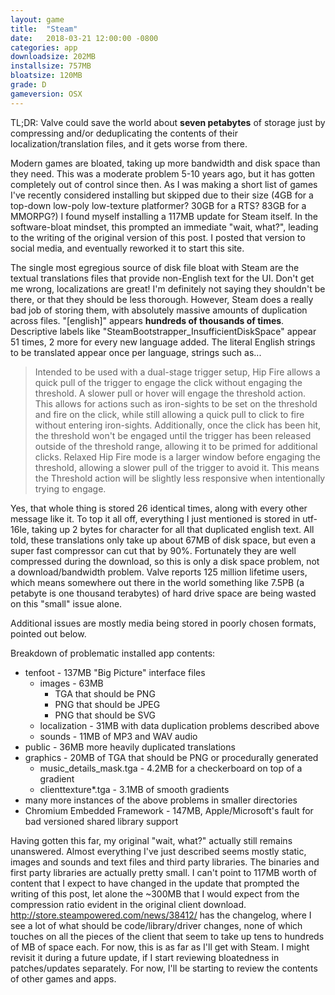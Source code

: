 ```yaml
---
layout: game
title:  "Steam"
date:   2018-03-21 12:00:00 -0800
categories: app
downloadsize: 202MB
installsize: 757MB
bloatsize: 120MB
grade: D
gameversion: OSX
---
```

TL;DR: Valve could save the world about **seven petabytes** of storage just by compressing and/or deduplicating the contents of their localization/translation files, and it gets worse from there.

Modern games are bloated, taking up more bandwidth and disk space than they need. This was a moderate problem 5-10 years ago, but it has gotten completely out of control since then. As I was making a short list of games I've recently considered installing but skipped due to their size (4GB for a top-down low-poly low-texture platformer? 30GB for a RTS? 83GB for a MMORPG?) I found myself installing a 117MB update for Steam itself. In the software-bloat mindset, this prompted an immediate "wait, what?", leading to the writing of the original version of this post. I posted that version to social media, and eventually reworked it to start this site.

The single most egregious source of disk file bloat with Steam are the textual translations files that provide non-English text for the UI. Don't get me wrong, localizations are great! I'm definitely not saying they shouldn't be there, or that they should be less thorough. However, Steam does a really bad job of storing them, with absolutely massive amounts of duplication across files. "[english]" appears **hundreds of thousands of times**. Descriptive labels like "SteamBootstrapper_InsufficientDiskSpace" appear 51 times, 2 more for every new language added. The literal English strings to be translated appear once per language, strings such as...
> Intended to be used with a dual-stage trigger setup, Hip Fire allows a quick pull of the trigger to engage the click without engaging the threshold.  A slower pull or hover will engage the threshold action.  This allows for actions such as iron-sights to be set on the threshold and fire on the click, while still allowing a quick pull to click to fire without entering iron-sights.  Additionally, once the click has been hit, the threshold won't be engaged until the trigger has been released outside of the threshold range, allowing it to be primed for additional clicks.  Relaxed Hip Fire mode is a larger window before engaging the threshold, allowing a slower pull of the trigger to avoid it.  This means the Threshold action will be slightly less responsive when intentionally trying to engage.

Yes, that whole thing is stored 26 identical times, along with every other message like it. To top it all off, everything I just mentioned is stored in utf-16le, taking up 2 bytes for character for all that duplicated english text. All told, these translations only take up about 67MB of disk space, but even a super fast compressor can cut that by 90%. Fortunately they are well compressed during the download, so this is only a disk space problem, not a download/bandwidth problem. Valve reports 125 million lifetime users, which means somewhere out there in the world something like 7.5PB (a petabyte is one thousand terabytes) of hard drive space are being wasted on this "small" issue alone.

Additional issues are mostly media being stored in poorly chosen formats, pointed out below.

Breakdown of problematic installed app contents:
- tenfoot - 137MB "Big Picture" interface files
  - images - <span class="grade_D">63MB</span>
    - <span class="grade_D">TGA that should be PNG</span>
    - <span class="grade_D">PNG that should be JPEG</span>
    - <span class="grade_D">PNG that should be SVG</span>
  - localization - <span class="grade_D">31MB with data duplication problems described above</span>
  - sounds - <span class="grade_C">11MB of MP3 and WAV audio</span>
- public - <span class="grade_D">36MB more heavily duplicated translations</span>
- graphics - <span class="grade_D">20MB of TGA that should be PNG or procedurally generated</span>
  - music_details_mask.tga - <span class="grade_D">4.2MB for a checkerboard on top of a gradient</span>
  - clienttexture\*.tga - <span class="grade_D">3.1MB of smooth gradients</span>
- many more instances of the above problems in smaller directories
- Chromium Embedded Framework - 147MB, Apple/Microsoft's fault for bad versioned shared library support

Having gotten this far, my original "wait, what?" actually still remains unanswered. Almost everything I've just described seems mostly static, images and sounds and text files and third party libraries. The binaries and first party libraries are actually pretty small. I can't point to 117MB worth of content that I expect to have changed in the update that prompted the writing of this post, let alone the ~300MB that I would expect from the compression ratio evident in the original client download. http://store.steampowered.com/news/38412/ has the changelog, where I see a lot of what should be code/library/driver changes, none of which touches on all the pieces of the client that seem to take up tens to hundreds of MB of space each. For now, this is as far as I'll get with Steam. I might revisit it during a future update, if I start reviewing bloatedness in patches/updates separately. For now, I'll be starting to review the contents of other games and apps.